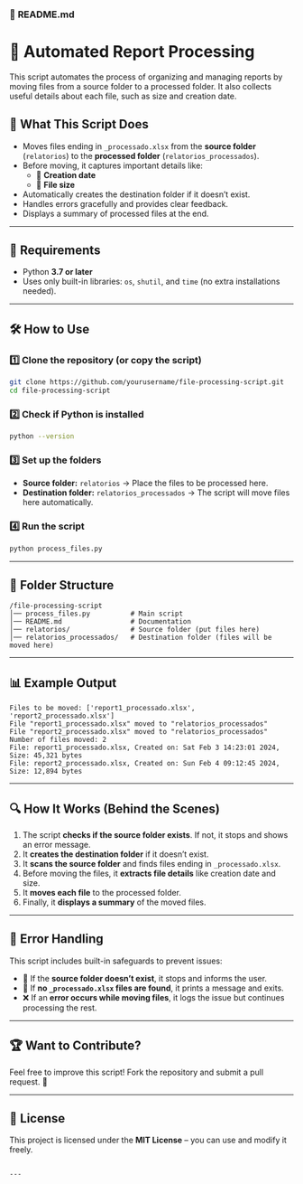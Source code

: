 ### 📜 **README.md**

# 📂 Automated Report Processing

This script automates the process of organizing and managing reports by moving files from a source folder to a processed folder. It also collects useful details about each file, such as size and creation date.

## 🚀 What This Script Does
- Moves files ending in `_processado.xlsx` from the **source folder** (`relatorios`) to the **processed folder** (`relatorios_processados`).
- Before moving, it captures important details like:
  - 📆 **Creation date**
  - 📏 **File size**
- Automatically creates the destination folder if it doesn’t exist.
- Handles errors gracefully and provides clear feedback.
- Displays a summary of processed files at the end.

---

## 📌 Requirements
- Python **3.7 or later**
- Uses only built-in libraries: `os`, `shutil`, and `time` (no extra installations needed).

---

## 🛠️ How to Use

### 1️⃣ Clone the repository (or copy the script)
```sh
git clone https://github.com/yourusername/file-processing-script.git
cd file-processing-script
```

### 2️⃣ Check if Python is installed
```sh
python --version
```

### 3️⃣ Set up the folders
- **Source folder:** `relatorios` → Place the files to be processed here.
- **Destination folder:** `relatorios_processados` → The script will move files here automatically.

### 4️⃣ Run the script
```sh
python process_files.py
```

---

## 📂 Folder Structure

```
/file-processing-script
│── process_files.py          # Main script
│── README.md                 # Documentation
│── relatorios/               # Source folder (put files here)
│── relatorios_processados/   # Destination folder (files will be moved here)
```

---

## 📊 Example Output

```
Files to be moved: ['report1_processado.xlsx', 'report2_processado.xlsx']
File "report1_processado.xlsx" moved to "relatorios_processados"
File "report2_processado.xlsx" moved to "relatorios_processados"
Number of files moved: 2
File: report1_processado.xlsx, Created on: Sat Feb 3 14:23:01 2024, Size: 45,321 bytes
File: report2_processado.xlsx, Created on: Sun Feb 4 09:12:45 2024, Size: 12,894 bytes
```

---

## 🔍 How It Works (Behind the Scenes)
1. The script **checks if the source folder exists**. If not, it stops and shows an error message.
2. It **creates the destination folder** if it doesn’t exist.
3. It **scans the source folder** and finds files ending in `_processado.xlsx`.
4. Before moving the files, it **extracts file details** like creation date and size.
5. It **moves each file** to the processed folder.
6. Finally, it **displays a summary** of the moved files.

---

## 🛑 Error Handling
This script includes built-in safeguards to prevent issues:
- 🚫 If the **source folder doesn’t exist**, it stops and informs the user.
- 🔎 If **no `_processado.xlsx` files are found**, it prints a message and exits.
- ❌ If an **error occurs while moving files**, it logs the issue but continues processing the rest.

---

## 🏆 Want to Contribute?
Feel free to improve this script! Fork the repository and submit a pull request. 🚀

---

## 📄 License
This project is licensed under the **MIT License** – you can use and modify it freely.
```

---
